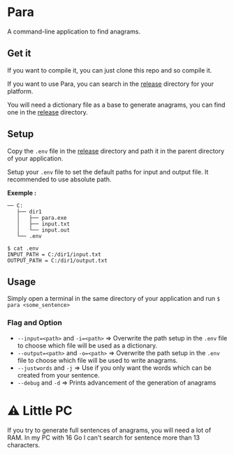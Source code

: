 # Para
A command-line application to find anagrams.

## Get it

If you want to compile it, you can just clone this repo and so compile it.

If you want to use Para, you can search in the [release](https://github.com/Tatounee/Paranagram_Clap/tree/main/release) directory for your platform.

You will need a dictionary file as a base to generate anagrams, you can find one in the [release](https://github.com/Tatounee/Paranagram_Clap/tree/main/release) directory.

## Setup

Copy the `.env` file in the [release](https://github.com/Tatounee/Paranagram_Clap/tree/main/release) directory and path it in the parent directory of your application.

Setup your `.env` file to set the default paths for input and output file. It recommended to use absolute path.

**Exemple :**
```
── C:
   ├── dir1
   │   ├── para.exe
   │   ├── input.txt
   │   └── input.out
   └── .env
```
```
$ cat .env
INPUT_PATH = C:/dir1/input.txt
OUTPUT_PATH = C:/dir1/output.txt
```

## Usage

Simply open a terminal in the same directory of your application and run `$ para <some_sentence>`

### Flag and Option

 - `--input=<path>` and `-i=<path>` => Overwrite the path setup in the `.env` file to choose which file will be used as a dictionary.
 - `--output=<path>` and `-o=<path>` => Overwrite the path setup in the `.env` file to choose which file will be used to write anagrams.
 - `--justwords` and `-j` => Use if you only want the words which can be created from your sentence.
 - `--debug` and `-d` => Prints advancement of the generation of anagrams

# :warning: Little PC

If you try to generate full sentences of anagrams, you will need a lot of RAM. In my PC with 16 Go I can't search for sentence more than 13 characters.
